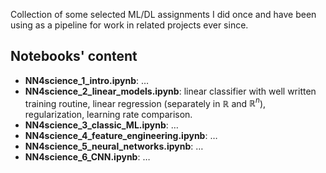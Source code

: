 Collection of some selected ML/DL assignments I did once and have been using as a pipeline for work in related projects ever since.

## Notebooks' content
- **NN4science_1_intro.ipynb**: $\dots$
- **NN4science_2_linear_models.ipynb**: linear classifier with well written training routine, linear regression (separately in $\mathbb{R}$ and $\mathbb{R}^n$), regularization, learning rate comparison.
- **NN4science_3_classic_ML.ipynb**: $\dots$ 
- **NN4science_4_feature_engineering.ipynb**: $\dots$
- **NN4science_5_neural_networks.ipynb**: $\dots$
- **NN4science_6_CNN.ipynb**: $\ldots$
